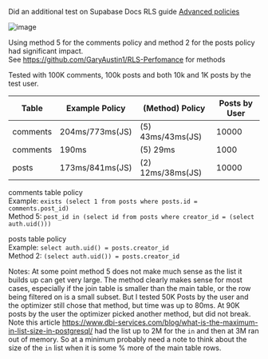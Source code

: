 Did an additional test on Supabase Docs RLS guide [Advanced policies](https://supabase.com/docs/guides/auth/row-level-security#advanced-policies)

![image](https://github.com/GaryAustin1/RLS-Perfomance/assets/54564956/9939ae7a-96a8-4d98-8cb3-953b09ee6213)

Using method 5 for the comments policy and method 2 for the posts policy had significant impact.   
See https://github.com/GaryAustin1/RLS-Perfomance for methods

Tested with 100K comments, 100k posts and both 10k and 1K posts by the test user.

|Table|Example Policy|(Method) Policy|Posts by User|
|---------|--------------|-----------|--------------|
|comments|204ms/773ms(JS)|(5) 43ms/43ms(JS)|10000|
|comments|190ms |(5) 29ms |1000|
|posts|173ms/841ms(JS)|(2) 12ms/38ms(JS) |10000|

comments table policy   
Example: `exists (select 1 from posts where posts.id = comments.post_id)`  
Method 5: `post_id in (select id from posts where creator_id = (select auth.uid()))`  

posts table policy  
Example: `select auth.uid() = posts.creator_id`  
Method 2: `(select auth.uid()) = posts.creator_id`  


Notes: At some point method 5 does not make much sense as the list it builds up can get very large.
The method clearly makes sense for most cases, especially if the join table is smaller than the main table, or the row being filtered on is a small subset.
But I tested 50K Posts by the user and the optimizer still chose that method, but time was up to 80ms.
At 90K posts by the user the optimizer picked another method, but did not break.
Note this article https://www.dbi-services.com/blog/what-is-the-maximum-in-list-size-in-postgresql/ had the list up to 2M for the `in` and then at 3M ran out of memory.
So at a minimum probably need a note to think about the size of the `in` list when it is some % more of the main table rows.



